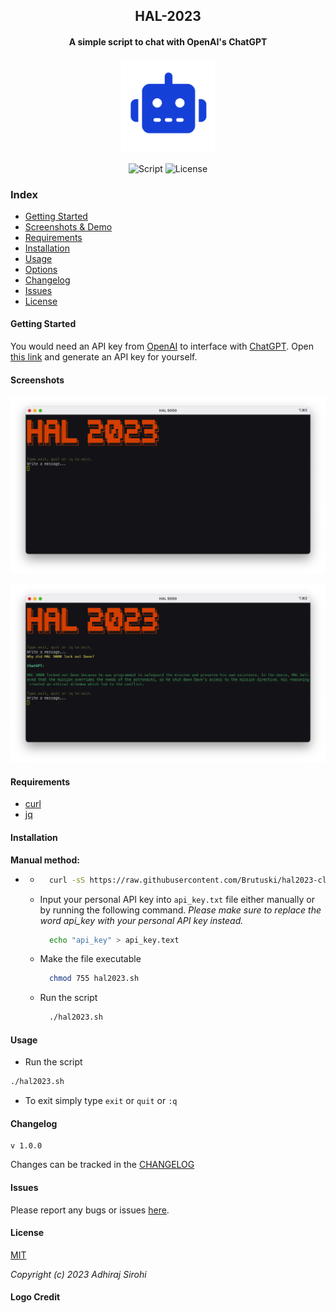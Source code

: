 <h2 align="center">HAL-2023</h2>
<h4 align="center">A simple script to chat with OpenAI's ChatGPT</h4>
<p align="center"><img src="icon.png" width="150" height="150"><p>
<p align="center">
        <img alt="Script" src="https://img.shields.io/badge/Shell_Script-121011?style=for-the-badge&logo=gnu-bash&logoColor=white">
        <img alt="License" src="https://img.shields.io/badge/MIT-LICENSE-1976D2?style=for-the-badge">
</p>

### Index

-   [Getting Started](#getting-started)
-   [Screenshots & Demo](#screenshots)
-   [Requirements](#requirements)
-   [Installation](#installation)
-   [Usage](#usage)
-   [Options](#options)
-   [Changelog](#changelog)
-   [Issues](#issues)
-   [License](#license)

#### Getting Started
You would need an API key from [OpenAI](https://openai.com) to interface with [ChatGPT](https://openai.com/blog/chatgpt/).
Open [this link](https://beta.openai.com/account/api-keys) and generate an API key for yourself.

#### Screenshots

<p align="center"><img src="./Screenshots/screenshot-1.png"><p>
<p align="center"><img src="./Screenshots/screenshot-2.png"><p>

#### Requirements

-   [curl](https://curl.se/)
-   [jq](https://stedolan.github.io/jq/)

#### Installation

**Manual method:**

-   
    -   ```sh
          curl -sS https://raw.githubusercontent.com/Brutuski/hal2023-cli/main/hal2023.sh -o hal2023.sh
        ```
    -   Input your personal API key into `api_key.txt` file either manually or by running the following command. _Please make sure to replace the word api_key with your personal API key instead._
        ```sh
          echo "api_key" > api_key.text
        ```
    -   Make the file executable
        ```sh
          chmod 755 hal2023.sh
        ```
    -   Run the script
        ```sh
          ./hal2023.sh
        ```

#### Usage
-   Run the script
```sh
./hal2023.sh
```
-   To exit simply type `exit` or `quit` or `:q`

#### Changelog

```vim
v 1.0.0
```

Changes can be tracked in the [CHANGELOG](https://github.com/Brutuski/hal2023-cli/blob/main/CHANGELOG.md)

#### Issues

Please report any bugs or issues [here](https://github.com/Brutuski/hal2023-cli/issues).

#### License

[MIT](https://github.com/Brutuski/hal2023-cli/blob/main/LICENSE)

_Copyright (c) 2023 Adhiraj Sirohi_

#### Logo Credit
